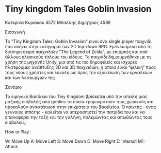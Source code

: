 # Tiny kingdom Tales Goblin Invasion
Κατερίνα Κυριάκου 4572
Μπαλλής Δημήτριος 4589

Εισαγωγή

Το "Tiny Kingdom Tales: Goblin Invasion" είναι ένα single player παιχνίδι που
ανήκει στην κατηγορία των 2D top-down RPG. Εμπνευσμένο από τη διάσημη 
σειρά παιχνιδιών "The Legend of Zelda", με επιρροές και από άλλους κλασικούς 
τίτλους του είδους. Το παιχνίδι δημιουργήθηκε με τη χρήση της μηχανής Unity, 
μια από τις πιο δημοφιλείς και ισχυρές πλατφόρμες ανάπτυξης 2D και 3D
παιχνιδιών, η οποία είναι “φιλική” προς τους νέους χρήστες και εύκολη ως προς
την εξοικείωση των εργαλείων και των λειτουργιών της

Σενάριο

Το ειρηνικό Βασίλειο του Tiny Kingdom βρίσκεται υπό την απειλή μιας μαζικής 
εισβολής από goblins τα οποία τρομοκρατούν τους χωρικούς και προκαλούν 
αναστάτωση στην επικράτεια του βασιλείου. Ο παίκτης - ένας γενναίος ιππότης -
καλείται να υπερασπιστεί την πατρίδα του και να επαναφέρει την τάξη και την 
γαλήνη, πολεμώντας και απωθώντας τους εισβολείς.


How to Play :

W: Move Up
A: Move Left
S: Move Down
D: Move Right
E: Interact
M1: Attack
#
